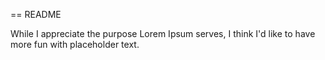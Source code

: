== README

While I appreciate the purpose Lorem Ipsum serves, I think I'd like to have more fun with placeholder text.

